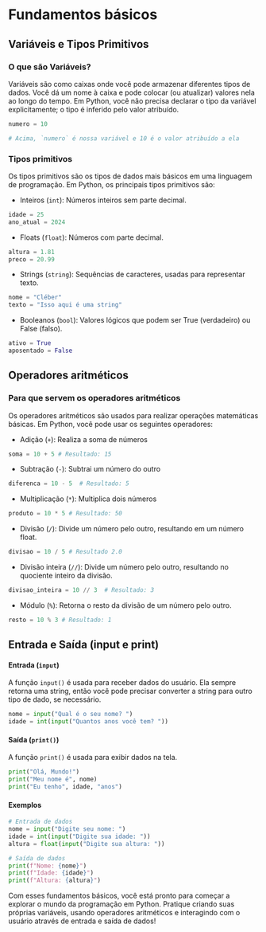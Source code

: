 # Fundamentos básicos

## Variáveis e Tipos Primitivos

### O que são Variáveis?

Variáveis são como caixas onde você pode armazenar diferentes tipos de dados. Você dá um nome à caixa e pode colocar (ou atualizar) valores nela ao longo do tempo. Em Python, você não precisa declarar o tipo da variável explicitamente; o tipo é inferido pelo valor atribuído.

```python
numero = 10

# Acima, `numero` é nossa variável e 10 é o valor atribuído a ela
```


### Tipos primitivos

Os tipos primitivos são os tipos de dados mais básicos em uma linguagem de programação. Em Python, os principais tipos primitivos são:

- Inteiros (`int`): Números inteiros sem parte decimal.

```python
idade = 25
ano_atual = 2024
```

- Floats (`float`): Números com parte decimal.

```python
altura = 1.81
preco = 20.99
```

- Strings (`string`): Sequências de caracteres, usadas para representar texto.

```python
nome = "Cléber"
texto = "Isso aqui é uma string"
```

- Booleanos (`bool`): Valores lógicos que podem ser True (verdadeiro) ou False (falso).

```python
ativo = True
aposentado = False
```

## Operadores aritméticos

### Para que servem os operadores aritméticos

Os operadores aritméticos são usados para realizar operações matemáticas básicas. Em Python, você pode usar os seguintes operadores:

- Adição (`+`): Realiza a soma de números

```python
soma = 10 + 5 # Resultado: 15
```


- Subtração (`-`): Subtrai um número do outro

```python
diferenca = 10 - 5  # Resultado: 5 
```


- Multiplicação (`*`): Multiplica dois números

```python
produto = 10 * 5 # Resultado: 50 
```


- Divisão (`/`): Divide um número pelo outro, resultando em um número float.

```python
divisao = 10 / 5 # Resultado 2.0 
```


- Divisão inteira (`//`): Divide um número pelo outro, resultando no quociente inteiro da divisão.

```python
divisao_inteira = 10 // 3  # Resultado: 3
```


- Módulo (`%`): Retorna o resto da divisão de um número pelo outro.

```python
resto = 10 % 3 # Resultado: 1
```

## Entrada e Saída (input e print)

#### Entrada (`input`)

A função `input()` é usada para receber dados do usuário. Ela sempre retorna uma string, então você pode precisar converter a string para outro tipo de dado, se necessário.

```python
nome = input("Qual é o seu nome? ")
idade = int(input("Quantos anos você tem? "))
```

#### Saída (`print()`)

A função `print()` é usada para exibir dados na tela.

```python
print("Olá, Mundo!")
print("Meu nome é", nome)
print("Eu tenho", idade, "anos")
```

#### Exemplos

```python
# Entrada de dados
nome = input("Digite seu nome: ")
idade = int(input("Digite sua idade: "))
altura = float(input("Digite sua altura: "))

# Saída de dados
print(f"Nome: {nome}")
print(f"Idade: {idade}")
print(f"Altura: {altura}")

```

Com esses fundamentos básicos, você está pronto para começar a explorar o mundo da programação em Python. Pratique criando suas próprias variáveis, usando operadores aritméticos e interagindo com o usuário através de entrada e saída de dados!
